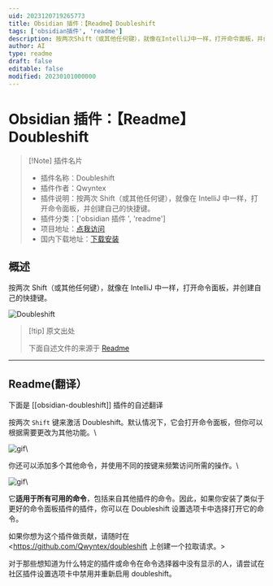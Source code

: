 ```yaml
---
uid: 2023120719265773
title: Obsidian 插件：【Readme】Doubleshift
tags: ['obsidian插件', 'readme']
description: 按两次Shift（或其他任何键），就像在IntelliJ中一样，打开命令面板，并创建自己的快捷键。
author: AI
type: readme
draft: false
editable: false
modified: 20230101000000
---
```


# Obsidian 插件：【Readme】Doubleshift

> [!Note] 插件名片
> - 插件名称：Doubleshift
> - 插件作者：Qwyntex
> - 插件说明：按两次 Shift（或其他任何键），就像在 IntelliJ 中一样，打开命令面板，并创建自己的快捷键。
> - 插件分类：['obsidian 插件 ', 'readme']
> - 项目地址：[点我访问](https://github.com/Qwyntex/doubleshift)
> - 国内下载地址：[下载安装](https://pkmer.cn/products/plugin/pluginMarket/?obsidian-doubleshift)

## 概述

按两次 Shift（或其他任何键），就像在 IntelliJ 中一样，打开命令面板，并创建自己的快捷键。

![Doubleshift](https://cdn.pkmer.cn/covers/obsidian-doubleshift_new.gif)

> [!tip] 原文出处
>
>下面自述文件的来源于 [Readme](https://ghproxy.net/https://raw.githubusercontent.com/Qwyntex/doubleshift/master/README.md)
>

---

## Readme(翻译）

下面是 [[obsidian-doubleshift]] 插件的自述翻译

按两次 `Shift` 键来激活 Doubleshift。默认情况下，它会打开命令面板，但你可以根据需要更改为其他功能。\

![gif](https://cdn.pkmer.cn/covers/obsidian-doubleshift_1_0.gif)\

你还可以添加多个其他命令，并使用不同的按键来频繁访问所需的操作。\

![gif](https://cdn.pkmer.cn/covers/obsidian-doubleshift_1_1.gif)\

它**适用于所有可用的命令**，包括来自其他插件的命令。因此，如果你安装了类似于更好的命令面板插件的插件，你可以在 Doubleshift 设置选项卡中选择打开它的命令。

如果你想为这个插件做贡献，请随时在<https://github.com/Qwyntex/doubleshift 上创建一个拉取请求。>

对于那些想知道为什么特定的插件或命令在命令选择器中没有显示的人，请尝试在社区插件设置选项卡中禁用并重新启用 doubleshift。
